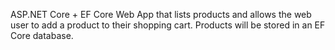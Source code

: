 ASP.NET Core + EF Core Web App that lists products and allows the web user to add a product to their shopping cart. Products will be stored in an EF Core database.
